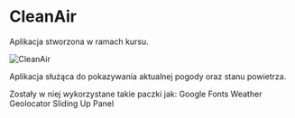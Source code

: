# CleanAir
 
Aplikacja stworzona w ramach kursu.

![CleanAir](https://user-images.githubusercontent.com/113917953/235437967-876cb823-b287-4c78-b72e-a3f8ce9045f2.png)

Aplikacja służąca do pokazywania aktualnej pogody oraz stanu powietrza.

Zostały w niej wykorzystane takie paczki jak:
Google Fonts
Weather
Geolocator
Sliding Up Panel
